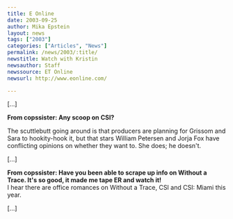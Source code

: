 ```yaml
---
title: E Online
date: 2003-09-25
author: Mika Epstein
layout: news
tags: ["2003"]
categories: ["Articles", "News"]
permalink: /news/2003/:title/
newstitle: Watch with Kristin  
newsauthor: Staff  
newssource: ET Online  
newsurl: http://www.eonline.com/  

---
```


[...]

**From copssister: Any scoop on CSI?**

  
The scuttlebutt going around is that producers are planning for Grissom and Sara to hookity-hook it, but that stars William Petersen and Jorja Fox have conflicting opinions on whether they want to. She does; he doesn't.

[...]

**From copssister: Have you been able to scrape up info on Without a Trace. It's so good, it made me tape ER and watch it!**  
I hear there are office romances on Without a Trace, CSI and CSI: Miami this year.

[...]

